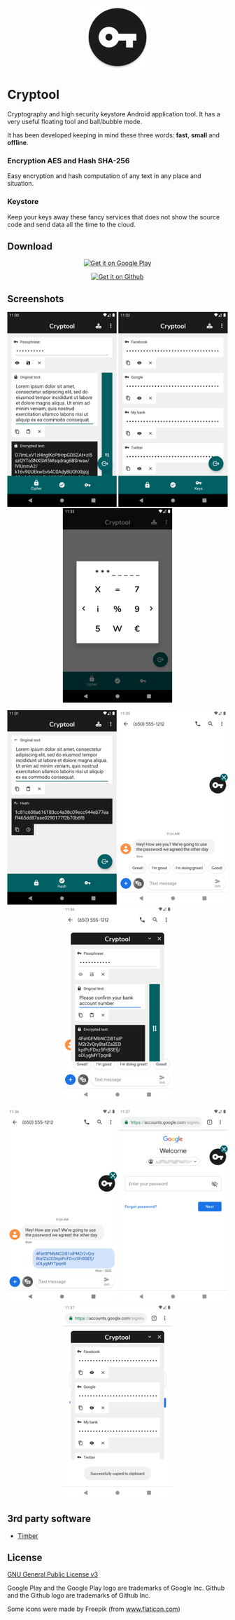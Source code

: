 <p align="center">
  <img src="dev/icon.png?raw=true" alt="Cryptool"/>
</p>

# Cryptool

Cryptography and high security keystore Android application tool. It has a very useful floating tool and ball/bubble mode.

It has been developed keeping in mind these three words: **fast**, **small** and **offline**. 

### Encryption AES and Hash SHA-256
Easy encryption and hash computation of any text in any place and situation.

### Keystore
Keep your keys away these fancy services that does not show the source code and send data all the time to the cloud.

## Download

<p align="center"><a href="https://play.google.com/store/apps/details?id=io.github.nfdz.cryptool">
  <img width="250" src="https://play.google.com/intl/en_us/badges/images/generic/en_badge_web_generic.png?raw=true" alt="Get it on Google Play"/>
</a></p>

<p align="center"><a href="https://github.com/nfdz/Cryptool/releases">
  <img width="250" src="dev/githubBadge.png?raw=true" alt="Get it on Github"/>
</a></p>

## Screenshots

<p align="center">
  <img src="screenshots/en/en_1.png?raw=true" width="250" alt="Cryptool"/>
  <img src="screenshots/en/en_2.png?raw=true" width="250" alt="Cryptool"/>
  <img src="screenshots/en/en_3.png?raw=true" width="250" alt="Cryptool"/>
</p>
<p align="center">
  <img src="screenshots/en/en_4.png?raw=true" width="250" alt="Cryptool"/>
  <img src="screenshots/en/en_5.png?raw=true" width="250" alt="Cryptool"/>
  <img src="screenshots/en/en_6.png?raw=true" width="250" alt="Cryptool"/>
</p>
<p align="center">
  <img src="screenshots/en/en_7.png?raw=true" width="250" alt="Cryptool"/>
  <img src="screenshots/en/en_8.png?raw=true" width="250" alt="Cryptool"/>
  <img src="screenshots/en/en_9.png?raw=true" width="250" alt="Cryptool"/>
</p>

## 3rd party software
* [Timber](https://github.com/JakeWharton/timber)

## License

[GNU General Public License v3](https://www.gnu.org/licenses/gpl-3.0.en.html "GNU General Public License v3")

Google Play and the Google Play logo are trademarks of Google Inc.
Github and the Github logo are trademarks of Github Inc.

Some icons were made by Freepik (from www.flaticon.com)
